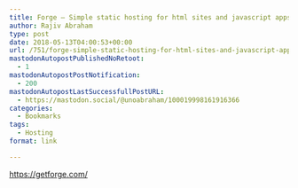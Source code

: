```yaml
---
title: Forge – Simple static hosting for html sites and javascript apps
author: Rajiv Abraham
type: post
date: 2018-05-13T04:00:53+00:00
url: /751/forge-simple-static-hosting-for-html-sites-and-javascript-apps/
mastodonAutopostPublishedNoRetoot:
  - 1
mastodonAutopostPostNotification:
  - 200
mastodonAutopostLastSuccessfullPostURL:
  - https://mastodon.social/@unoabraham/100019998161916366
categories:
  - Bookmarks
tags:
  - Hosting
format: link

---
```

<https://getforge.com/>